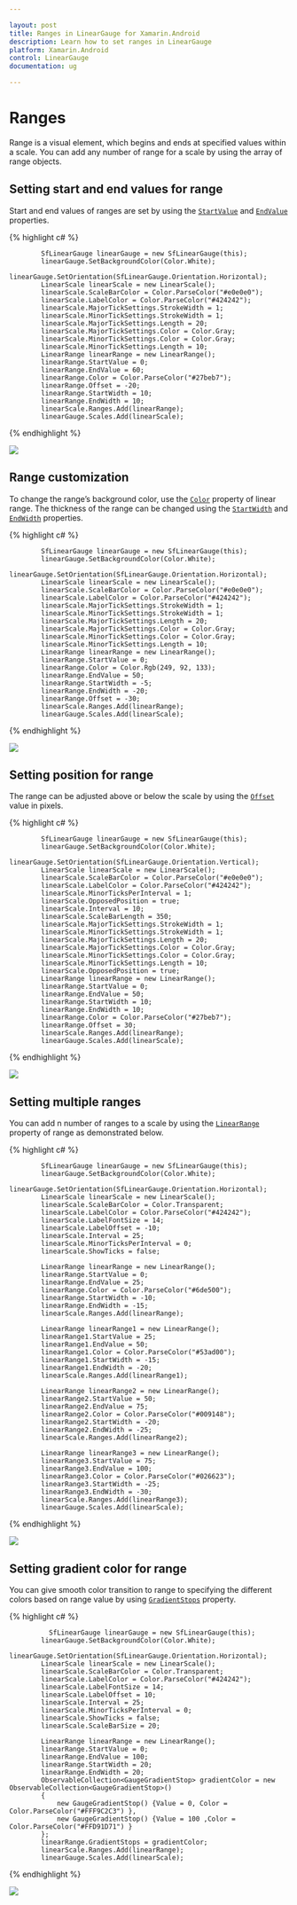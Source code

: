 ```yaml
---

layout: post
title: Ranges in LinearGauge for Xamarin.Android
description: Learn how to set ranges in LinearGauge
platform: Xamarin.Android
control: LinearGauge
documentation: ug

---
```


# Ranges

Range is a visual element, which begins and ends at specified values within a scale. You can add any number of range for a scale by using the array of range objects.

## Setting start and end values for range

Start and end values of ranges are set by using the [`StartValue`](https://help.syncfusion.com/cr/cref_files/xamarin-android/sfgauge/Syncfusion.SfGauge.Android~Com.Syncfusion.Gauges.SfLinearGauge.LinearRange~StartValue.html) and [`EndValue`](https://help.syncfusion.com/cr/cref_files/xamarin-android/sfgauge/Syncfusion.SfGauge.Android~Com.Syncfusion.Gauges.SfLinearGauge.LinearRange~EndValue.html) properties.

{% highlight c# %}

            SfLinearGauge linearGauge = new SfLinearGauge(this);
            linearGauge.SetBackgroundColor(Color.White);
            linearGauge.SetOrientation(SfLinearGauge.Orientation.Horizontal);
            LinearScale linearScale = new LinearScale();
            linearScale.ScaleBarColor = Color.ParseColor("#e0e0e0");
            linearScale.LabelColor = Color.ParseColor("#424242");
            linearScale.MajorTickSettings.StrokeWidth = 1;
            linearScale.MinorTickSettings.StrokeWidth = 1;
            linearScale.MajorTickSettings.Length = 20;
            linearScale.MajorTickSettings.Color = Color.Gray;
            linearScale.MinorTickSettings.Color = Color.Gray;
            linearScale.MinorTickSettings.Length = 10;
            LinearRange linearRange = new LinearRange();
            linearRange.StartValue = 0;
            linearRange.EndValue = 60;
            linearRange.Color = Color.ParseColor("#27beb7");
            linearRange.Offset = -20;
            linearRange.StartWidth = 10;
            linearRange.EndWidth = 10;
            linearScale.Ranges.Add(linearRange);
            linearGauge.Scales.Add(linearScale);

{% endhighlight %}

![](ranges_images/range1.png)

## Range customization

To change the range’s background color, use the [`Color`](https://help.syncfusion.com/cr/cref_files/xamarin-android/sfgauge/Syncfusion.SfGauge.Android~Com.Syncfusion.Gauges.SfLinearGauge.LinearRange~Color.html) property of linear range. The thickness of the range can be changed using the [`StartWidth`](https://help.syncfusion.com/cr/cref_files/xamarin-android/sfgauge/Syncfusion.SfGauge.Android~Com.Syncfusion.Gauges.SfLinearGauge.LinearRange~StartWidth.html) and [`EndWidth`](https://help.syncfusion.com/cr/cref_files/xamarin-android/sfgauge/Syncfusion.SfGauge.Android~Com.Syncfusion.Gauges.SfLinearGauge.LinearRange~EndWidth.html) properties. 

{% highlight c# %}

            SfLinearGauge linearGauge = new SfLinearGauge(this);
            linearGauge.SetBackgroundColor(Color.White);
            linearGauge.SetOrientation(SfLinearGauge.Orientation.Horizontal);
            LinearScale linearScale = new LinearScale();
            linearScale.ScaleBarColor = Color.ParseColor("#e0e0e0");
            linearScale.LabelColor = Color.ParseColor("#424242");
            linearScale.MajorTickSettings.StrokeWidth = 1;
            linearScale.MinorTickSettings.StrokeWidth = 1;
            linearScale.MajorTickSettings.Length = 20;
            linearScale.MajorTickSettings.Color = Color.Gray;
            linearScale.MinorTickSettings.Color = Color.Gray;
            linearScale.MinorTickSettings.Length = 10;
            LinearRange linearRange = new LinearRange();
            linearRange.StartValue = 0;
            linearRange.Color = Color.Rgb(249, 92, 133);
            linearRange.EndValue = 50;
            linearRange.StartWidth = -5;
            linearRange.EndWidth = -20;
            linearRange.Offset = -30;
            linearScale.Ranges.Add(linearRange);
            linearGauge.Scales.Add(linearScale);

{% endhighlight %}

![](ranges_images/range2.png)

## Setting position for range

The range can be adjusted above or below the scale by using the [`Offset`](https://help.syncfusion.com/cr/cref_files/xamarin-android/sfgauge/Syncfusion.SfGauge.Android~Com.Syncfusion.Gauges.SfLinearGauge.LinearRange~Offset.html) value in pixels.

{% highlight c# %}

            SfLinearGauge linearGauge = new SfLinearGauge(this);
            linearGauge.SetBackgroundColor(Color.White);
            linearGauge.SetOrientation(SfLinearGauge.Orientation.Vertical);
            LinearScale linearScale = new LinearScale();
            linearScale.ScaleBarColor = Color.ParseColor("#e0e0e0");
            linearScale.LabelColor = Color.ParseColor("#424242");
            linearScale.MinorTicksPerInterval = 1;
            linearScale.OpposedPosition = true;
            linearScale.Interval = 10;
            linearScale.ScaleBarLength = 350;
            linearScale.MajorTickSettings.StrokeWidth = 1;
            linearScale.MinorTickSettings.StrokeWidth = 1;
            linearScale.MajorTickSettings.Length = 20;
            linearScale.MajorTickSettings.Color = Color.Gray;
            linearScale.MinorTickSettings.Color = Color.Gray;
            linearScale.MinorTickSettings.Length = 10;
            linearScale.OpposedPosition = true;
            LinearRange linearRange = new LinearRange();
            linearRange.StartValue = 0;
            linearRange.EndValue = 50;
            linearRange.StartWidth = 10;
            linearRange.EndWidth = 10;
            linearRange.Color = Color.ParseColor("#27beb7");
            linearRange.Offset = 30;
            linearScale.Ranges.Add(linearRange);
            linearGauge.Scales.Add(linearScale);

{% endhighlight %}

![](ranges_images/range3.png)

## Setting multiple ranges

You can add n number of ranges to a scale by using the [`LinearRange`](https://help.syncfusion.com/cr/cref_files/xamarin-android/sfgauge/Syncfusion.SfGauge.Android~Com.Syncfusion.Gauges.SfLinearGauge.LinearRange.html) property of range as demonstrated below.

{% highlight c# %}

            SfLinearGauge linearGauge = new SfLinearGauge(this);
            linearGauge.SetBackgroundColor(Color.White);
            linearGauge.SetOrientation(SfLinearGauge.Orientation.Horizontal);
            LinearScale linearScale = new LinearScale();
            linearScale.ScaleBarColor = Color.Transparent;
            linearScale.LabelColor = Color.ParseColor("#424242");
            linearScale.LabelFontSize = 14;
            linearScale.LabelOffset = -10;
            linearScale.Interval = 25;
            linearScale.MinorTicksPerInterval = 0;
            linearScale.ShowTicks = false;

            LinearRange linearRange = new LinearRange();
            linearRange.StartValue = 0;
            linearRange.EndValue = 25;
            linearRange.Color = Color.ParseColor("#6de500");
            linearRange.StartWidth = -10;
            linearRange.EndWidth = -15;
            linearScale.Ranges.Add(linearRange);

            LinearRange linearRange1 = new LinearRange();
            linearRange1.StartValue = 25;
            linearRange1.EndValue = 50;
            linearRange1.Color = Color.ParseColor("#53ad00");
            linearRange1.StartWidth = -15;
            linearRange1.EndWidth = -20;
            linearScale.Ranges.Add(linearRange1);

            LinearRange linearRange2 = new LinearRange();
            linearRange2.StartValue = 50;
            linearRange2.EndValue = 75;
            linearRange2.Color = Color.ParseColor("#009148");
            linearRange2.StartWidth = -20;
            linearRange2.EndWidth = -25;
            linearScale.Ranges.Add(linearRange2);

            LinearRange linearRange3 = new LinearRange();
            linearRange3.StartValue = 75;
            linearRange3.EndValue = 100;
            linearRange3.Color = Color.ParseColor("#026623");
            linearRange3.StartWidth = -25;
            linearRange3.EndWidth = -30;
            linearScale.Ranges.Add(linearRange3);
            linearGauge.Scales.Add(linearScale);

{% endhighlight %}

![](ranges_images/range4.png)

## Setting gradient color for range

You can give smooth color transition to range to specifying the different colors based on range value by using [`GradientStops`](https://help.syncfusion.com/cr/cref_files/xamarin-android/sfgauge/Syncfusion.SfGauge.Android~Com.Syncfusion.Gauges.SfLinearGauge.LinearRange~GradientStops.html) property. 

{% highlight c# %}

              SfLinearGauge linearGauge = new SfLinearGauge(this);
            linearGauge.SetBackgroundColor(Color.White);
            linearGauge.SetOrientation(SfLinearGauge.Orientation.Horizontal);
            LinearScale linearScale = new LinearScale();
            linearScale.ScaleBarColor = Color.Transparent;
            linearScale.LabelColor = Color.ParseColor("#424242");
            linearScale.LabelFontSize = 14;
            linearScale.LabelOffset = 10;
            linearScale.Interval = 25;
            linearScale.MinorTicksPerInterval = 0;
            linearScale.ShowTicks = false;
            linearScale.ScaleBarSize = 20;

            LinearRange linearRange = new LinearRange();
            linearRange.StartValue = 0;
            linearRange.EndValue = 100;
            linearRange.StartWidth = 20;
            linearRange.EndWidth = 20;
            ObservableCollection<GaugeGradientStop> gradientColor = new ObservableCollection<GaugeGradientStop>()
            {
                new GaugeGradientStop() {Value = 0, Color = Color.ParseColor("#FFF9C2C3") },
                new GaugeGradientStop() {Value = 100 ,Color = Color.ParseColor("#FFD91D71") }
            };
            linearRange.GradientStops = gradientColor;
            linearScale.Ranges.Add(linearRange);
            linearGauge.Scales.Add(linearScale);

{% endhighlight %}

![](ranges_images/range5.png)